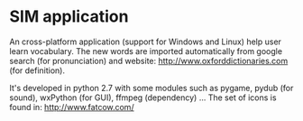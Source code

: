 SIM application
===

An cross-platform application (support for Windows and Linux) help user learn vocabulary. 
The new words are imported automatically from google search (for pronunciation) 
and website: http://www.oxforddictionaries.com (for definition). 

It's developed in python 2.7 with some modules such as pygame, pydub (for sound), wxPython (for GUI), ffmpeg (dependency) ... 
The set of icons is found in: http://www.fatcow.com/
